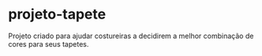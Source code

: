 # projeto-tapete
 Projeto criado para ajudar costureiras a decidirem a melhor combinação de cores para seus tapetes.
